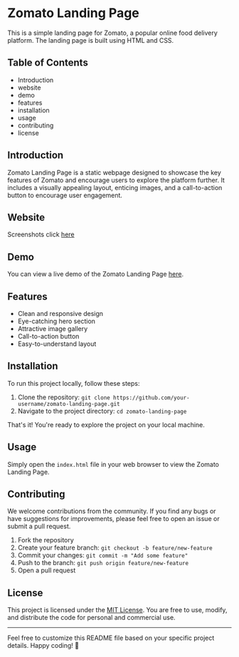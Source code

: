  # Zomato Landing Page

This is a simple landing page for Zomato, a popular online food delivery platform. The landing page is built using HTML and CSS.

## Table of Contents

- Introduction
- website
- demo
- features
- installation
- usage
- contributing
- license

## Introduction

Zomato Landing Page is a static webpage designed to showcase the key features of Zomato and encourage users to explore the platform further. It includes a visually appealing layout, enticing images, and a call-to-action button to encourage user engagement.

## Website
Screenshots click [here](https://github.com/nakkina-sekhar/zomato-landing-page/tree/main/zomatoPage-screenshots)

## Demo

You can view a live demo of the Zomato Landing Page [here](https://zomato-landing-page-first.netlify.app/).

## Features

- Clean and responsive design
- Eye-catching hero section
- Attractive image gallery
- Call-to-action button
- Easy-to-understand layout

## Installation

To run this project locally, follow these steps:

1. Clone the repository: `git clone https://github.com/your-username/zomato-landing-page.git`
2. Navigate to the project directory: `cd zomato-landing-page`

That's it! You're ready to explore the project on your local machine.

## Usage

Simply open the `index.html` file in your web browser to view the Zomato Landing Page.

## Contributing

We welcome contributions from the community. If you find any bugs or have suggestions for improvements, please feel free to open an issue or submit a pull request.

1. Fork the repository
2. Create your feature branch: `git checkout -b feature/new-feature`
3. Commit your changes: `git commit -m "Add some feature"`
4. Push to the branch: `git push origin feature/new-feature`
5. Open a pull request

## License

This project is licensed under the [MIT License](LICENSE). You are free to use, modify, and distribute the code for personal and commercial use.

---

Feel free to customize this README file based on your specific project details. Happy coding! 🚀
